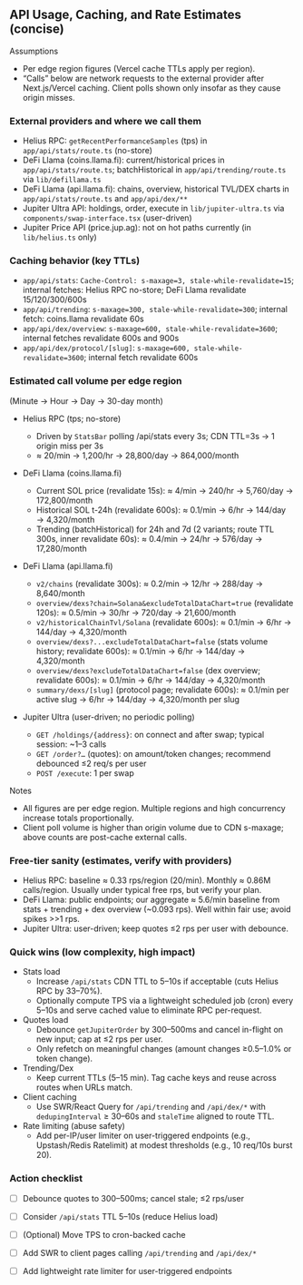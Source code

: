 ## API Usage, Caching, and Rate Estimates (concise)

Assumptions
- Per edge region figures (Vercel cache TTLs apply per region).
- “Calls” below are network requests to the external provider after Next.js/Vercel caching. Client polls shown only insofar as they cause origin misses.

### External providers and where we call them
- Helius RPC: `getRecentPerformanceSamples` (tps) in `app/api/stats/route.ts` (no-store)
- DeFi Llama (coins.llama.fi): current/historical prices in `app/api/stats/route.ts`; batchHistorical in `app/api/trending/route.ts` via `lib/defillama.ts`
- DeFi Llama (api.llama.fi): chains, overview, historical TVL/DEX charts in `app/api/stats/route.ts` and `app/api/dex/**`
- Jupiter Ultra API: holdings, order, execute in `lib/jupiter-ultra.ts` via `components/swap-interface.tsx` (user-driven)
- Jupiter Price API (price.jup.ag): not on hot paths currently (in `lib/helius.ts` only)

### Caching behavior (key TTLs)
- `app/api/stats`: `Cache-Control: s-maxage=3, stale-while-revalidate=15`; internal fetches: Helius RPC no-store; DeFi Llama revalidate 15/120/300/600s
- `app/api/trending`: `s-maxage=300, stale-while-revalidate=300`; internal fetch: coins.llama revalidate 60s
- `app/api/dex/overview`: `s-maxage=600, stale-while-revalidate=3600`; internal fetches revalidate 600s and 900s
- `app/api/dex/protocol/[slug]`: `s-maxage=600, stale-while-revalidate=3600`; internal fetch revalidate 600s

### Estimated call volume per edge region
(Minute → Hour → Day → 30-day month)

- Helius RPC (tps; no-store)
  - Driven by `StatsBar` polling /api/stats every 3s; CDN TTL=3s → 1 origin miss per 3s
  - ≈ 20/min → 1,200/hr → 28,800/day → 864,000/month

- DeFi Llama (coins.llama.fi)
  - Current SOL price (revalidate 15s): ≈ 4/min → 240/hr → 5,760/day → 172,800/month
  - Historical SOL t-24h (revalidate 600s): ≈ 0.1/min → 6/hr → 144/day → 4,320/month
  - Trending (batchHistorical) for 24h and 7d (2 variants; route TTL 300s, inner revalidate 60s): ≈ 0.4/min → 24/hr → 576/day → 17,280/month

- DeFi Llama (api.llama.fi)
  - `v2/chains` (revalidate 300s): ≈ 0.2/min → 12/hr → 288/day → 8,640/month
  - `overview/dexs?chain=Solana&excludeTotalDataChart=true` (revalidate 120s): ≈ 0.5/min → 30/hr → 720/day → 21,600/month
  - `v2/historicalChainTvl/Solana` (revalidate 600s): ≈ 0.1/min → 6/hr → 144/day → 4,320/month
  - `overview/dexs?...excludeTotalDataChart=false` (stats volume history; revalidate 600s): ≈ 0.1/min → 6/hr → 144/day → 4,320/month
  - `overview/dexs?excludeTotalDataChart=false` (dex overview; revalidate 600s): ≈ 0.1/min → 6/hr → 144/day → 4,320/month
  - `summary/dexs/[slug]` (protocol page; revalidate 600s): ≈ 0.1/min per active slug → 6/hr → 144/day → 4,320/month per slug

- Jupiter Ultra (user-driven; no periodic polling)
  - `GET /holdings/{address}`: on connect and after swap; typical session: ~1–3 calls
  - `GET /order?…` (quotes): on amount/token changes; recommend debounced ≤2 req/s per user
  - `POST /execute`: 1 per swap

Notes
- All figures are per edge region. Multiple regions and high concurrency increase totals proportionally.
- Client poll volume is higher than origin volume due to CDN s-maxage; above counts are post-cache external calls.

### Free-tier sanity (estimates, verify with providers)
- Helius RPC: baseline ≈ 0.33 rps/region (20/min). Monthly ≈ 0.86M calls/region. Usually under typical free rps, but verify your plan.
- DeFi Llama: public endpoints; our aggregate ≈ 5.6/min baseline from stats + trending + dex overview (~0.093 rps). Well within fair use; avoid spikes >>1 rps.
- Jupiter Ultra: user-driven; keep quotes ≤2 rps per user with debounce.

### Quick wins (low complexity, high impact)
- Stats load
  - Increase `/api/stats` CDN TTL to 5–10s if acceptable (cuts Helius RPC by 33–70%).
  - Optionally compute TPS via a lightweight scheduled job (cron) every 5–10s and serve cached value to eliminate RPC per-request.
- Quotes load
  - Debounce `getJupiterOrder` by 300–500ms and cancel in-flight on new input; cap at ≤2 rps per user.
  - Only refetch on meaningful changes (amount changes ≥0.5–1.0% or token change).
- Trending/Dex
  - Keep current TTLs (5–15 min). Tag cache keys and reuse across routes when URLs match.
- Client caching
  - Use SWR/React Query for `/api/trending` and `/api/dex/*` with `dedupingInterval` ≥ 30–60s and `staleTime` aligned to route TTL.
- Rate limiting (abuse safety)
  - Add per-IP/user limiter on user-triggered endpoints (e.g., Upstash/Redis Ratelimit) at modest thresholds (e.g., 10 req/10s burst 20).

### Action checklist
- [ ] Debounce quotes to 300–500ms; cancel stale; ≤2 rps/user
- [ ] Consider `/api/stats` TTL 5–10s (reduce Helius load)
- [ ] (Optional) Move TPS to cron-backed cache
- [ ] Add SWR to client pages calling `/api/trending` and `/api/dex/*`
- [ ] Add lightweight rate limiter for user-triggered endpoints



